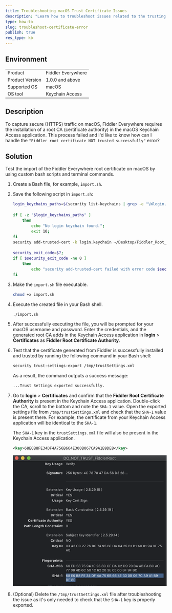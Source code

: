```yaml
---
title: Troubleshooting macOS Trust Certificate Issues
description: "Learn how to troubleshoot issues related to the trusting of the root certificate of Fiddler Everywhere and fix the 'Fiddler root certificate NOT trusted successfully' error."
type: how-to
slug: troubleshoot-certificate-error
publish: true
res_type: kb
---
```


## Environment

|   |   |
|---|---|
| Product   |  Fiddler Everywhere  |
| Product Version | 1.0.0 and above  |
| Supported OS | macOS |
| OS tool | Keychain Access |

## Description

To capture secure (HTTPS) traffic on macOS, Fiddler Everywhere requires the installation of a root CA (certificate authority) in the macOS Keychain Access application. This process failed and I'd like to know how can I handle the `"Fiddler root certificate NOT trusted successfully"` error?

## Solution

Test the import of the Fiddler Everywhere root certificate on macOS by using custom bash scripts and terminal commands.

1. Create a Bash file, for example, `import.sh`.

1. Save the following script in `import.sh`:

    ```Bash
    login_keychains_paths=$(security list-keychains | grep -e "\Wlogin.keychain\W");

    if [ -z "$login_keychains_paths" ]
        then
            echo "No login keychain found.";
            exit 10;
    fi
    security add-trusted-cert -k login.keychain ~/Desktop/Fiddler_Root_Certificate_Authority.crt;

    security_exit_code=$?;
    if [ $security_exit_code -ne 0 ]
        then
            echo "security add-trusted-cert failed with error code $security_exit_code";
    fi
    ```

1. Make the `import.sh` file executable.

    ```Bash
    chmod +x import.sh
    ```

1. Execute the created file in your Bash shell.

    ```Bash
    ./import.sh
    ```

1. After successfully executing the file, you will be prompted for your macOS username and password. Enter the credentials, and the generated root CA adds in the Keychain Access application in **login** > **Certificates** as **Fiddler Root Certificate Authority**.

1. Test that the certificate generated from Fiddler is successfully installed and trusted by running the following command in your Bash shell:

    ```Bash
    security trust-settings-export /tmp/trustSettings.xml
    ```

    As a result, the command outputs a success message:

    ```Bash
    ...Trust Settings exported successfully.
    ```

1. Go to **login** > **Certificates** and confirm that the **Fiddler Root Certificate Authority** is present in the Keychain Access application. Double-click the CA, scroll to the bottom and note the `SHA-1` value. Open the exported settings file from `/tmp/trustSettings.xml` and check that the `SHA-1` value is present there. For example, the certificate from your Keychain Access application will be identical to the `SHA-1`.

    The `SHA-1` key in the `trustSettings.xml` file will also be present in the Keychain Access application.

    ```XML
    <key>68E0B8FE34DF4A756B664E300B067CA9A1B9DE8</key>
    ```

    ![Check SHA1 signature](../images/kb/mac-certificate/certificate-sha-check.png)

1. (Optional) Delete the `/tmp/trustSettings.xml` file after troubleshooting the issue as it's only needed to check that the `SHA-1` key is properly exported.
